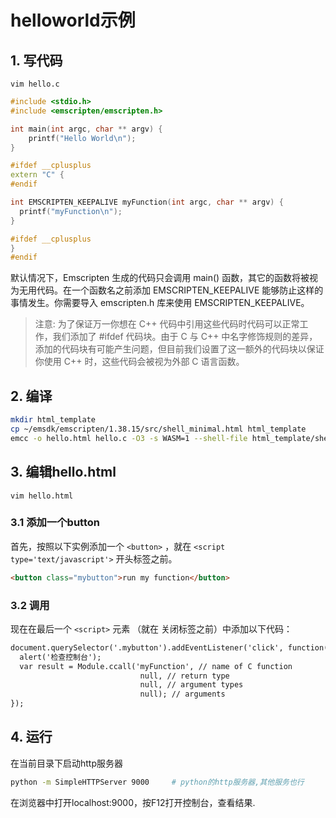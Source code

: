 # helloworld示例

## 1. 写代码

`vim hello.c`

```c++
#include <stdio.h>
#include <emscripten/emscripten.h>

int main(int argc, char ** argv) {
    printf("Hello World\n");
}

#ifdef __cplusplus
extern "C" {
#endif

int EMSCRIPTEN_KEEPALIVE myFunction(int argc, char ** argv) {
  printf("myFunction\n");
}

#ifdef __cplusplus
}
#endif
```

默认情况下，Emscripten 生成的代码只会调用 main() 函数，其它的函数将被视为无用代码。在一个函数名之前添加 EMSCRIPTEN_KEEPALIVE 能够防止这样的事情发生。你需要导入 emscripten.h 库来使用 EMSCRIPTEN_KEEPALIVE。

> 注意: 为了保证万一你想在 C++ 代码中引用这些代码时代码可以正常工作，我们添加了 #ifdef 代码块。由于 C 与 C++ 中名字修饰规则的差异，添加的代码块有可能产生问题，但目前我们设置了这一额外的代码块以保证你使用 C++ 时，这些代码会被视为外部 C 语言函数。

## 2. 编译

```bash
mkdir html_template
cp ~/emsdk/emscripten/1.38.15/src/shell_minimal.html html_template
emcc -o hello.html hello.c -O3 -s WASM=1 --shell-file html_template/shell_minimal.html
```

## 3. 编辑hello.html

`vim hello.html`

### 3.1 添加一个button

首先，按照以下实例添加一个 `<button>` ，就在 `<script type='text/javascript'>` 开头标签之前。

```html
<button class="mybutton">run my function</button>
```

### 3.2 调用

现在在最后一个 `<script>` 元素 （就在 </script> 关闭标签之前）中添加以下代码：

```html
document.querySelector('.mybutton').addEventListener('click', function(){
  alert('检查控制台');
  var result = Module.ccall('myFunction', // name of C function
                             null, // return type
                             null, // argument types
                             null); // arguments
});
```

## 4. 运行

在当前目录下启动http服务器

```bash
python -m SimpleHTTPServer 9000     # python的http服务器,其他服务也行
```

在浏览器中打开localhost:9000，按F12打开控制台，查看结果.